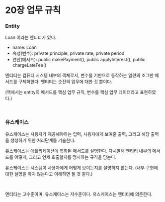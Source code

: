 # 20장 업무 규칙

### Entity
Loan 이라는 엔티티가 있다.
- name: Loan
- 속성(변수): private principle, private rate, private period
- 연산(메서드): public makePayment(), public applyInterest(), public chargeLateFee()

엔티티는 컴퓨터 시스템 내부의 객체로서, 변수를 기반으로 동작하는 일련의 조그만 메서드를 구체화한다. 엔티티는 순전히 업무에 대한 것 뿐이다.

(책에서는 entity의 메서드를 핵심 업무 규칙, 변수를 핵심 업무 데이터라고 표현하였다.)

</br>

### 유스케이스
유스케이스는 사용자가 제공해야하는 입력, 사용자에게 보여줄 출력, 그리고 해당 출력을 생성하기 위한 처리단계를 기술한다. 

유스케이스는 애플리케이션에 특화된 메서드를 설명한다. 다시말해 엔티티 내부의 메서드를 어떻게, 그리고 언제 호출할지를 명시하는 규칙을 담는다.

유스케이스는 시스템이 사용자에게 어떻게 보이는지를 설명하지 않는다. (내부 구현에 대한 설명을 하지 않는다고 이해하면 될 것 같다.)

</br>

엔티티는 고수준이며, 유스케이스는 저수준이다. 유스케이스는 엔티티에 의존한다.